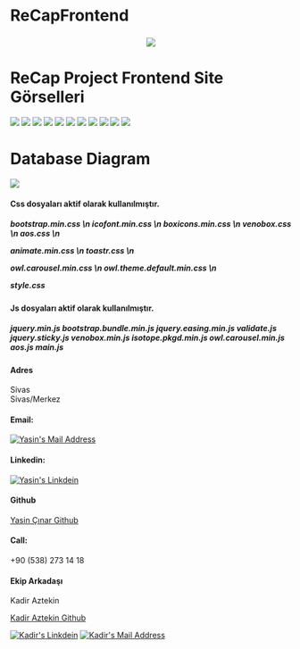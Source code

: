 # ReCapFrontend

<h3 align="center">
<img src="src/assets/img/yasin.png" ></img>
</h3>

<h1> ReCap Project Frontend Site Görselleri </h1>
<img src="src/assets/img/intro.png" ></img>
<img src="src/assets/img/anasayfa1.png" ></img>
<img src="src/assets/img/anasayfa2.png" ></img>
<img src="src/assets/img/carList.png" ></img>
<img src="src/assets/img/contact.png" ></img>
<img src="src/assets/img/register1.png" ></img>
<img src="src/assets/img/register-login.png" ></img>
<img src="src/assets/img/login-homepage.png" ></img>
<img src="src/assets/img/carDetail1.png" ></img>
<img src="src/assets/img/carDetail2.png" ></img>
<img src="src/assets/img/Add.png" ></img>

<h1> Database Diagram </h1>

<img src="src/assets/img/database.png" ></img>

<h4> 
Css dosyaları aktif olarak kullanılmıştır.
<h5>
bootstrap.min.css \n
icofont.min.css \n
boxicons.min.css \n
venobox.css \n
aos.css \n

animate.min.css \n
toastr.css \n

owl.carousel.min.css \n
owl.theme.default.min.css \n

style.css
</h5>
</h4>

<h4> 
Js dosyaları aktif olarak kullanılmıştır.
<h5>
jquery.min.js
bootstrap.bundle.min.js
jquery.easing.min.js
validate.js
jquery.sticky.js
venobox.min.js
isotope.pkgd.min.js
owl.carousel.min.js
aos.js
main.js
</h5>
</h4>

<i class="icofont-google-map"></i>
<h4>Adres</h4>
<p>Sivas<br />Sivas/Merkez</p>




<h4>Email:</h4>
<a href="mailto:yasin001905@gmail.com" target="_blank" rel="nofollow"><img alt="Yasin's Mail Address" src="https://img.shields.io/badge/Gmail-D14836?style=for-the-badge&logo=gmail&logoColor=white" /> </a>

<h4>Linkedin:</h4>
<a href="https://www.linkedin.com/in/yasin-%C3%A7inar-35538a1b3/" target="_blank" rel="nofollow"><img alt="Yasin's Linkdein" src="https://img.shields.io/badge/LinkedIn-0077B5?style=for-the-badge&logo=linkedin&logoColor=white" /></a>

<h4>Github</h4>
<p><a href="https://github.com/yasin001905">Yasin Çınar Github </a></p>

<h4>Call:</h4>
<p>+90 (538) 273 14 18</p>




<h4>Ekip Arkadaşı</h4>
<p>Kadir Aztekin</p>
<p><a href="https://github.com/kadir-aztekin">Kadir Aztekin Github</a></p>
<a href="https://www.linkedin.com/in/kadir-aztekin-a3178b1a9/" target="_blank" rel="nofollow"><img alt="Kadir's Linkdein" src="https://img.shields.io/badge/LinkedIn-0077B5?style=for-the-badge&logo=linkedin&logoColor=white" /></a>
<a href="mailto:aztekadir@gmail.com" target="_blank" rel="nofollow"><img alt="Kadir's Mail Address" src="https://img.shields.io/badge/Gmail-D14836?style=for-the-badge&logo=gmail&logoColor=white" /></a>